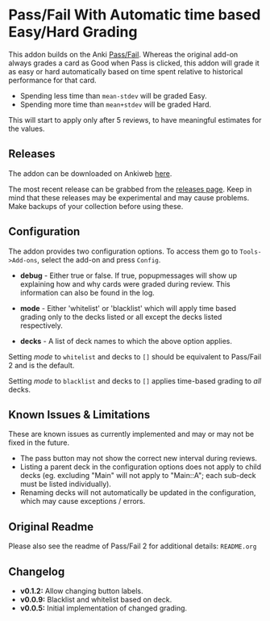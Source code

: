 # Pass/Fail With Automatic time based Easy/Hard Grading

This addon builds on the Anki [Pass/Fail](https://github.com/lambdadog/passfail2).
Whereas the original add-on always grades a card as Good when Pass is clicked, this
addon will grade it as easy or hard automatically based on time spent relative to
historical performance for that card. 

- Spending less time than `mean-stdev` will be graded Easy.
- Spending more time than `mean+stdev` will be graded Hard.

This will start to apply only after 5 reviews, to have meaningful estimates for the
values.

## Releases
The addon can be downloaded on Ankiweb [here](https://ankiweb.net/shared/info/515261413).

The most recent release can be grabbed from the [releases page](https://github.com/thorbjoernl/anki-passfail3/releases).
Keep in mind that these releases may be experimental and may cause problems. Make
backups of your collection before using these.

## Configuration
The addon provides two configuration options. To access them go to `Tools->Add-ons`,
select the add-on and press `Config`.

- **debug** - Either true or false. If true, popupmessages will show up explaining how and why
cards were graded during review. This information can also be found in the log.

- **mode** - Either 'whitelist' or 'blacklist' which will apply time based grading
only to the decks listed or all except the decks listed respectively.

- **decks** - A list of deck names to which the above option applies.

Setting *mode* to `whitelist` and decks to `[]` should be equivalent to Pass/Fail 2
and is the default.

Setting *mode* to `blacklist` and decks to `[]` applies time-based grading to *all* 
decks. 

## Known Issues & Limitations
These are known issues as currently implemented and may or may not be fixed in the
future.
- The pass button may not show the correct new interval during reviews.
- Listing a parent deck in the configuration options does not apply to child decks (eg.
excluding "Main" will not apply to "Main::A"; each sub-deck must be listed individually).
- Renaming decks will not automatically be updated in the configuration, which may cause
exceptions / errors.

## Original Readme
Please also see the readme of Pass/Fail 2 for additional details: `README.org`

## Changelog
- **v0.1.2:** Allow changing button labels.
- **v0.0.9:** Blacklist and whitelist based on deck. 
- **v0.0.5:** Initial implementation of changed grading.